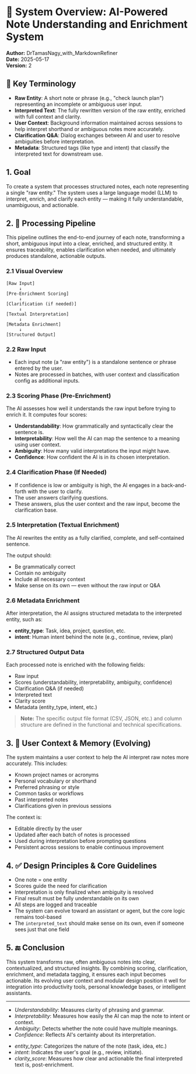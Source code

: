 # 🧠 System Overview: AI-Powered Note Understanding and Enrichment System

**Author:** DrTamasNagy_with_MarkdownRefiner  
**Date:** 2025-05-17  
**Version:** 2

## 🔑 Key Terminology

- **Raw Entity**: A short note or phrase (e.g., "check launch plan") representing an incomplete or ambiguous user input.
- **Interpreted Text**: The fully rewritten version of the raw entity, enriched with full context and clarity.
- **User Context**: Background information maintained across sessions to help interpret shorthand or ambiguous notes more accurately.
- **Clarification Q&A**: Dialog exchanges between AI and user to resolve ambiguities before interpretation.
- **Metadata**: Structured tags (like type and intent) that classify the interpreted text for downstream use.

## 1. Goal

To create a system that processes structured notes, each note representing a single "raw entity." The system uses a large language model (LLM) to interpret, enrich, and clarify each entity — making it fully understandable, unambiguous, and actionable.

## 2. 🔁 Processing Pipeline

This pipeline outlines the end-to-end journey of each note, transforming a short, ambiguous input into a clear, enriched, and structured entity. It ensures traceability, enables clarification when needed, and ultimately produces standalone, actionable outputs.

### 2.1 Visual Overview

```plaintext
[Raw Input]
     ↓
[Pre-Enrichment Scoring]
     ↓
[Clarification (if needed)]
     ↓
[Textual Interpretation]
     ↓
[Metadata Enrichment]
     ↓
[Structured Output]
```

### 2.2 Raw Input

- Each input note (a "raw entity") is a standalone sentence or phrase entered by the user.
- Notes are processed in batches, with user context and classification config as additional inputs.

### 2.3 Scoring Phase (Pre-Enrichment)

The AI assesses how well it understands the raw input before trying to enrich it. It computes four scores:
- **Understandability**: How grammatically and syntactically clear the sentence is.
- **Interpretability**: How well the AI can map the sentence to a meaning using user context.
- **Ambiguity**: How many valid interpretations the input might have.
- **Confidence**: How confident the AI is in its chosen interpretation.

### 2.4 Clarification Phase (If Needed)

- If confidence is low or ambiguity is high, the AI engages in a back-and-forth with the user to clarify.
- The user answers clarifying questions.
- These answers, plus the user context and the raw input, become the clarification base.

### 2.5 Interpretation (Textual Enrichment)

The AI rewrites the entity as a fully clarified, complete, and self-contained sentence.

The output should:
- Be grammatically correct
- Contain no ambiguity
- Include all necessary context
- Make sense on its own — even without the raw input or Q&A

### 2.6 Metadata Enrichment

After interpretation, the AI assigns structured metadata to the interpreted entity, such as:
- **entity_type**: Task, idea, project, question, etc.
- **intent**: Human intent behind the note (e.g., continue, review, plan)

### 2.7 Structured Output Data

Each processed note is enriched with the following fields:
- Raw input
- Scores (understandability, interpretability, ambiguity, confidence)
- Clarification Q&A (if needed)
- Interpreted text
- Clarity score
- Metadata (entity_type, intent, etc.)

> **Note:** The specific output file format (CSV, JSON, etc.) and column structure are defined in the functional and technical specifications.

## 3. 🧠 User Context & Memory (Evolving)

The system maintains a user context to help the AI interpret raw notes more accurately. This includes:
- Known project names or acronyms
- Personal vocabulary or shorthand
- Preferred phrasing or style
- Common tasks or workflows
- Past interpreted notes
- Clarifications given in previous sessions

The context is:
- Editable directly by the user
- Updated after each batch of notes is processed
- Used during interpretation before prompting questions
- Persistent across sessions to enable continuous improvement

## 4. ✅ Design Principles & Core Guidelines

- One note = one entity
- Scores guide the need for clarification
- Interpretation is only finalized when ambiguity is resolved
- Final result must be fully understandable on its own
- All steps are logged and traceable
- The system can evolve toward an assistant or agent, but the core logic remains tool-based
- The `interpreted_text` should make sense on its own, even if someone sees just that one field

## 5. 🔚 Conclusion

This system transforms raw, often ambiguous notes into clear, contextualized, and structured insights. By combining scoring, clarification, enrichment, and metadata tagging, it ensures each input becomes actionable. Its evolving user context and modular design position it well for integration into productivity tools, personal knowledge bases, or intelligent assistants.

---

[^1]: **Scoring Definitions**:
- *Understandability*: Measures clarity of phrasing and grammar.
- *Interpretability*: Measures how easily the AI can map the note to intent or context.
- *Ambiguity*: Detects whether the note could have multiple meanings.
- *Confidence*: Reflects AI's certainty about its interpretation.

[^2]: **Metadata Fields**:
- *entity_type*: Categorizes the nature of the note (task, idea, etc.)
- *intent*: Indicates the user's goal (e.g., review, initiate).
- *clarity_score*: Measures how clear and actionable the final interpreted text is, post-enrichment.

